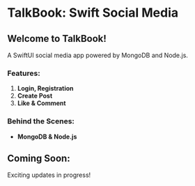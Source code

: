 # TalkBook: Swift Social Media

## Welcome to TalkBook!

A SwiftUI social media app powered by MongoDB and Node.js.

### Features:

1. **Login, Registration**
2. **Create Post**
3. **Like & Comment**

### Behind the Scenes:

- **MongoDB & Node.js**

## Coming Soon:

Exciting updates in progress!
